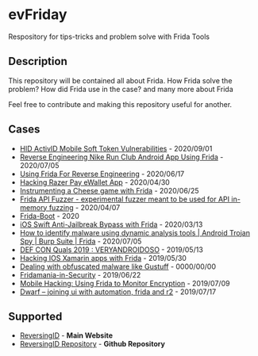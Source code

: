 # evFriday
Respository for tips-tricks and problem solve with Frida Tools 
## Description
This repository will be contained all about Frida.
How Frida solve the problem?
How did Frida use in the case?
and many more about Frida

Feel free to contribute and making this repository useful for another.

## Cases
* [HID ActivID Mobile Soft Token Vulnerabilities](https://www.randorisec.fr/activid-vulnerabilities/) - 2020/09/01
* [Reverse Engineering Nike Run Club Android App Using Frida](https://yasoob.me/posts/reverse-engineering-nike-run-club-using-frida-android/) - 2020/07/05
* [Using Frida For Reverse Engineering](https://darungrim.com/research/2020-06-17-using-frida-for-windows-reverse-engineering.html?fbclid=IwAR3vFmVkHFk7bOnGsXH66pmy4YKAAnaNzCZKcMxX5gpaZudnSqXOKdhhrS0) - 2020/06/17
* [Hacking Razer Pay eWallet App](https://blog.sambal0x.com/2020/04/30/Hacking-razer-pay-ewallet-app.html) - 2020/04/30
* [Instrumenting a Cheese game with Frida](https://cronop-io.github.io/posts/binary%20analysis/2020-06-25-dreamchess_frida/) - 2020/06/25
* [Frida API Fuzzer - experimental fuzzer meant to be used for API in-memory fuzzing](https://hakin9.org/frida-api-fuzzer-experimental-fuzzer-meant-to-be-used-for-api-in-memory-fuzzing/) - 2020/04/07
* [Frida-Boot](https://github.com/leonjza/frida-boot) - 2020
* [iOS Swift Anti-Jailbreak Bypass with Frida](https://syrion.me/blog/ios-swift-antijailbreak-bypass-frida/) - 2020/03/13
* [How to identify malware using dynamic analysis tools | Android Trojan Spy | Burp Suite | Frida](https://www.youtube.com/watch?v=07K5DZXMvB4&feature=youtu.be) - 2020/07/05
* [DEF CON Quals 2019 : VERYANDROIDOSO](https://eybisi.run/DEF-CON-Quals-2019-Veryandroidoso/) - 2019/05/13
* [Hacking IOS Xamarin apps with Frida](https://orangewirelabs.wordpress.com/2019/05/30/hacking-ios-xamarin-apps-with-frida/) - 2019/05/30
* [Dealing with obfuscated malware like Gustuff](http://skptr.me/dealing_with_obfuscated_malware_like_gustuff.html) - 0000/00/00
* [Fridamania-in-Security](https://github.com/0xdeadbeefJERKY/presentations/blob/master/Fridamania-in-Security.pdf) - 2019/06/22
* [Mobile Hacking: Using Frida to Monitor Encryption](https://www.trustedsec.com/blog/mobile-hacking-using-frida-to-monitor-encryption/) - 2019/07/09
* [Dwarf – joining ui with automation, frida and r2](http://www.giovanni-rocca.com/dwarf-joining-ui-with-automation-frida-and-r2/) - 2019/07/17

## Supported
* [ReversingID](https://reversing.id/) - **Main Website**
* [ReversingID Repository](https://github.com/ReversingID) - **Github Repository**

